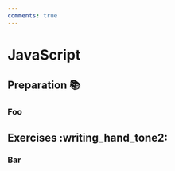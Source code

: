 ```yaml
---
comments: true
---
```


# JavaScript

## Preparation :books:

### Foo

## Exercises :writing_hand_tone2:

### Bar